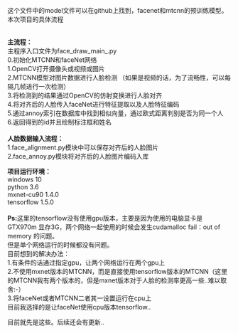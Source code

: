 这个文件中的model文件可以在github上找到，facenet和mtcnn的预训练模型。
本次项目的具体流程

<br>
<strong>主流程：</strong><br>
主程序入口文件为face_draw_main_.py<br>
0.初始化MTCNN和faceNet网络<br>
1.OpenCV打开摄像头或视频或图片<br>
2.MTCNN模型对图片数据进行人脸检测 （如果是视频的话，为了流畅性，可以每隔几帧进行一次检测）<br>
3.将检测到的结果通过OpenCV的仿射变换进行人脸对齐<br>
4.将对齐后的人脸传入faceNet进行特征提取以及人脸特征编码<br>
5.通过annoy索引在数据库中找到相似向量，通过欧式距离判别是否为同一个人<br>
6.返回得到的id并且绘制标注框和姓名<br>
<br>
<strong>人脸数据输入流程：</strong><br>
1.face_alignment.py模块中可以保存对齐后的人脸图片<br>
2.face_annoy.py模块将对齐后的人脸图片编码入库<br>

<strong>项目运行环境：</strong><br>
windows 10<br>
python 3.6<br>
mxnet-cu90 1.4.0<br>
tensorflow 1.5.0<br>
<br>
<strong>Ps:</strong>这里的tensorflow没有使用gpu版本，主要是因为使用的电脑显卡是GTX970m 显存3G，两个网络一起使用的时候会发生cudamalloc fail：out of memory 的问题。<br>
但是单个网络运行的时候都没有问题。<br>
目前想到的解决办法：<br>
1.有条件的话通过指定gpu，让两个网络运行在两个gpu上<br>
2.不使用mxnet版本的MTCNN，而是直接使用tensorflow版本的MTCNN（这里的MTCNN我有两个版本的，但是mxnet版本对于人脸的检测率更高一些..难以取舍:-）<br>
3.将faceNet或者MTCNN二者其一设置运行在cpu上<br>
目前我选择的是让faceNet使用cpu版本tensorflow..<br>

目前就先是这些。后续还会有更新..
